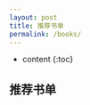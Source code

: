 ```yaml
---
layout: post
title: 推荐书单
permalink: /books/
---
```


* content
{:toc}


推荐书单
-----------------------------------------------------------------


